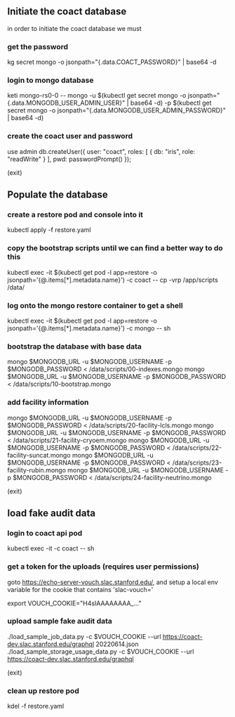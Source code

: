 

## Initiate the coact database

in order to initiate the coact database we must

### get the password
kg secret mongo -o jsonpath="{.data.COACT_PASSWORD}" | base64 -d

### login to mongo database
keti mongo-rs0-0 -- mongo -u $(kubectl get secret mongo -o jsonpath="{.data.MONGODB_USER_ADMIN_USER}" | base64 -d) -p $(kubectl get secret mongo -o jsonpath="{.data.MONGODB_USER_ADMIN_PASSWORD}" | base64 -d)

### create the coact user and password
use admin
db.createUser({ user: "coact", roles: [ { db: "iris", role: "readWrite" } ], pwd: passwordPrompt() });

(exit)

## Populate the database

### create a restore pod and console into it
kubectl apply -f restore.yaml

### copy the bootstrap scripts until we can find a better way to do this
kubectl exec -it $(kubectl get pod -l app=restore -o jsonpath='{@.items[*].metadata.name}')  -c coact -- cp -vrp /app/scripts /data/

### log onto the mongo restore container to get a shell
kubectl exec -it $(kubectl get pod -l app=restore -o jsonpath='{@.items[*].metadata.name}')  -c mongo -- sh

### bootstrap the database with base data
mongo $MONGODB_URL -u $MONGODB_USERNAME -p $MONGODB_PASSWORD < /data/scripts/00-indexes.mongo
mongo $MONGODB_URL -u $MONGODB_USERNAME -p $MONGODB_PASSWORD < /data/scripts/10-bootstrap.mongo

### add facility information
mongo $MONGODB_URL -u $MONGODB_USERNAME -p $MONGODB_PASSWORD < /data/scripts/20-facility-lcls.mongo
mongo $MONGODB_URL -u $MONGODB_USERNAME -p $MONGODB_PASSWORD < /data/scripts/21-facility-cryoem.mongo
mongo $MONGODB_URL -u $MONGODB_USERNAME -p $MONGODB_PASSWORD < /data/scripts/22-facility-suncat.mongo
mongo $MONGODB_URL -u $MONGODB_USERNAME -p $MONGODB_PASSWORD < /data/scripts/23-facility-rubin.mongo
mongo $MONGODB_URL -u $MONGODB_USERNAME -p $MONGODB_PASSWORD < /data/scripts/24-facility-neutrino.mongo

(exit)

## load fake audit data

### login to coact api pod
kubectl exec -it <pod> -c coact -- sh

### get a token for the uploads (requires user permissions)
goto https://echo-server-vouch.slac.stanford.edu/, and setup a local env variable for the cookie that contains 'slac-vouch='

export VOUCH_COOKIE="H4sIAAAAAAAA_..."


### upload sample fake audit data
./load_sample_job_data.py -c $VOUCH_COOKIE --url https://coact-dev.slac.stanford.edu/graphql 20220614.json
./load_sample_storage_usage_data.py -c $VOUCH_COOKIE --url https://coact-dev.slac.stanford.edu/graphql

(exit)

### clean up restore pod
kdel -f restore.yaml

